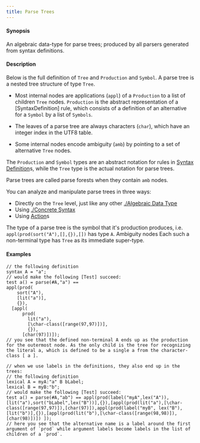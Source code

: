 ```yaml
---
title: Parse Trees
---
```


#### Synopsis

An algebraic data-type for parse trees; produced by all parsers generated from syntax definitions.

#### Description

Below is the full definition of `Tree` and `Production` and `Symbol`. A parse tree is a nested tree structure of type `Tree`. 

*  Most internal nodes are applications (`appl`) of a `Production` to a list of children `Tree` nodes. `Production` is the abstract representation of a [SyntaxDefinition] rule, which consists of a definition of an alternative for a `Symbol` by a list of `Symbols`.
*  The leaves of a parse tree are always
characters (`char`), which have an integer index in the UTF8 table. 

*  Some internal nodes encode ambiguity (`amb`) by pointing to a set of 
alternative `Tree` nodes.


The `Production` and `Symbol` types are an abstract notation for rules in [Syntax Definition](../../../../Rascal/Declarations/SyntaxDefinition/index.md)s, while the `Tree` type is the actual notation
for parse trees. 

Parse trees are called parse forests when they contain `amb` nodes.

You can analyze and manipulate parse trees in three ways:

*  Directly on the `Tree` level, just like any other [./Algebraic Data Type](../../../../Rascal/Declarations/AlgebraicDataType/index.md)
*  Using [./Concrete Syntax](../../../../Rascal/Expressions/ConcreteSyntax/index.md)
*  Using [Action](../../../../Rascal/Declarations/SyntaxDefinition/Action/index.md)s


The type of a parse tree is the symbol that it's production produces, i.e. `appl(prod(sort("A"),[],{}),[])` has type `A`. Ambiguity nodes 
Each such a non-terminal type has `Tree` as its immediate super-type.
                
#### Examples

```rascal
// the following definition
syntax A = "a";
// would make the following [Test] succeed:
test a() = parse(#A,"a") ==  
appl(prod(
    sort("A"), 
    [lit("a")], 
    {}),
  [appl(
      prod(
        lit("a"),
        [\char-class([range(97,97)])],
        {}),
      [char(97)])]);
// you see that the defined non-terminal A ends up as the production for the outermost node. As the only child is the tree for recognizing the literal a, which is defined to be a single a from the character-class [ a ].
```

```rascal
// when we use labels in the definitions, they also end up in the trees:
// the following definition
lexical A = myA:"a" B bLabel;
lexical B = myB:"b";
// would make the following [Test] succeed:
test a() = parse(#A,"ab") == appl(prod(label("myA",lex("A")),[lit("a"),sort("bLabel",lex("B"))],{}),[appl(prod(lit("a"),[\char-class([range(97,97)]),[char(97)]),appl(prod(label("myB", lex("B"),[lit("b")],{}),[appl(prod(lit("b"),[\char-class([range(98,98)]),[char(98)])]) ]);
// here you see that the alternative name is a label around the first argument of `prod` while argument labels become labels in the list of children of a `prod`.
```

